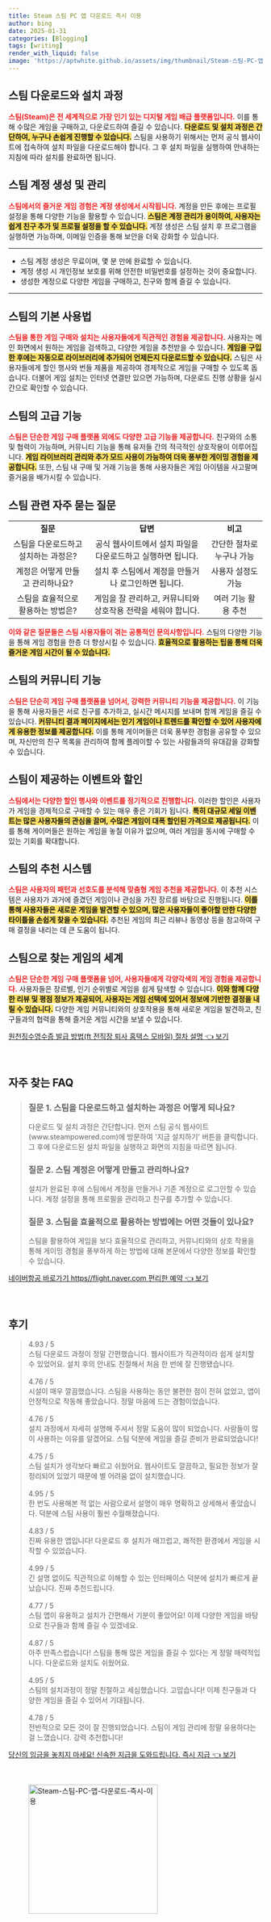 ```yaml
---
title: Steam 스팀 PC 앱 다운로드 즉시 이용
author: bing
date: 2025-01-31
categories: [Blogging]
tags: [writing]
render_with_liquid: false
image: 'https://aptwhite.github.io/assets/img/thumbnail/Steam-스팀-PC-앱-다운로드-즉시-이용.webp'
---
```



<h2 id='스팀 다운로드와 설치 과정'>스팀 다운로드와 설치 과정</h2>

<p><b><span style="color: #ee2323;">스팀(Steam)은 전 세계적으로 가장 인기 있는 디지털 게임 배급 플랫폼입니다.</span></b> 이를 통해 수많은 게임을 구매하고, 다운로드하여 즐길 수 있습니다. <b><span style="background-color: #ffe066;">다운로드 및 설치 과정은 간단하여, 누구나 손쉽게 진행할 수 있습니다.</span></b> 스팀을 사용하기 위해서는 먼저 공식 웹사이트에 접속하여 설치 파일을 다운로드해야 합니다. 그 후 설치 파일을 실행하여 안내하는 지침에 따라 설치를 완료하면 됩니다.</p>

<h2 id='스팀 계정 생성 및 관리'>스팀 계정 생성 및 관리</h2>

<p><b><span style="color: #ee2323;">스팀에서의 즐거운 게임 경험은 계정 생성에서 시작됩니다.</span></b> 계정을 만든 후에는 프로필 설정을 통해 다양한 기능을 활용할 수 있습니다. <b><span style="background-color: #ffe066;">스팀은 계정 관리가 용이하여, 사용자는 쉽게 친구 추가 및 프로필 설정을 할 수 있습니다.</span></b> 계정 생성은 스팀 설치 후 프로그램을 실행하면 가능하며, 이메일 인증을 통해 보안을 더욱 강화할 수 있습니다.</p>

<hr />

<ul>
    <li>스팀 계정 생성은 무료이며, 몇 분 만에 완료할 수 있습니다.</li>
    <li>계정 생성 시 개인정보 보호를 위해 안전한 비밀번호를 설정하는 것이 중요합니다.</li>
    <li>생성한 계정으로 다양한 게임을 구매하고, 친구와 함께 즐길 수 있습니다.</li>
</ul>

<hr />

<h2 id='스팀의 기본 사용법'>스팀의 기본 사용법</h2>

<p><b><span style="color: #ee2323;">스팀을 통한 게임 구매와 설치는 사용자들에게 직관적인 경험을 제공합니다.</span></b> 사용자는 메인 화면에서 원하는 게임을 검색하고, 다양한 게임을 추천받을 수 있습니다. <b><span style="background-color: #ffe066;">게임을 구입한 후에는 자동으로 라이브러리에 추가되어 언제든지 다운로드할 수 있습니다.</span></b> 스팀은 사용자들에게 할인 행사와 번들 제품을 제공하여 경제적으로 게임을 구매할 수 있도록 돕습니다. 더불어 게임 설치는 인터넷 연결만 있으면 가능하며, 다운로드 진행 상황을 실시간으로 확인할 수 있습니다.</p>

<h2 id='스팀의 고급 기능'>스팀의 고급 기능</h2>

<p><b><span style="color: #ee2323;">스팀은 단순한 게임 구매 플랫폼 외에도 다양한 고급 기능을 제공합니다.</span></b> 친구와의 소통 및 협력이 가능하며, 커뮤니티 기능을 통해 유저들 간의 적극적인 상호작용이 이루어집니다. <b><span style="background-color: #ffe066;">게임 라이브러리 관리와 추가 모드 사용이 가능하여 더욱 풍부한 게이밍 경험을 제공합니다.</span></b> 또한, 스팀 내 구매 및 거래 기능을 통해 사용자들은 게임 아이템을 사고팔며 즐거움을 배가시킬 수 있습니다.</p>

<h2 id='스팀 관련 자주 묻는 질문'>스팀 관련 자주 묻는 질문</h2>

<table>
    <tr>
        <td style="text-align: center; height: 17px;"><b>질문</b></td>
        <td style="text-align: center; height: 17px;"><b>답변</b></td>
        <td style="text-align: center; height: 17px;"><b>비고</b></td>
    </tr>
    <tr>
        <td style="text-align: center; height: 17px;">스팀을 다운로드하고 설치하는 과정은?</td>
        <td style="text-align: center; height: 17px;">공식 웹사이트에서 설치 파일을 다운로드하고 실행하면 됩니다.</td>
        <td style="text-align: center; height: 17px;">간단한 절차로 누구나 가능</td>
    </tr>
    <tr>
        <td style="text-align: center; height: 17px;">계정은 어떻게 만들고 관리하나요?</td>
        <td style="text-align: center; height: 17px;">설치 후 스팀에서 계정을 만들거나 로그인하면 됩니다.</td>
        <td style="text-align: center; height: 17px;">사용자 설정도 가능</td>
    </tr>
    <tr>
        <td style="text-align: center; height: 17px;">스팀을 효율적으로 활용하는 방법은?</td>
        <td style="text-align: center; height: 17px;">게임을 잘 관리하고, 커뮤니티와 상호작용 전략을 세워야 합니다.</td>
        <td style="text-align: center; height: 17px;">여러 기능 활용 추천</td>
    </tr>
</table>

<p><b><span style="color: #ee2323;">이와 같은 질문들은 스팀 사용자들이 겪는 공통적인 문의사항입니다.</span></b> 스팀의 다양한 기능을 통해 게임 경험을 한층 더 향상시킬 수 있습니다. <b><span style="background-color: #ffe066;">효율적으로 활용하는 팁을 통해 더욱 즐거운 게임 시간이 될 수 있습니다.</span></b></p>

<h2 id='스팀의 커뮤니티 기능'>스팀의 커뮤니티 기능</h2>

<p><b><span style="color: #ee2323;">스팀은 단순히 게임 구매 플랫폼을 넘어서, 강력한 커뮤니티 기능을 제공합니다.</span></b> 이 기능을 통해 사용자들은 서로 친구를 추가하고, 실시간 메시지를 보내며 함께 게임을 즐길 수 있습니다. <b><span style="background-color: #ffe066;">커뮤니티 결과 페이지에서는 인기 게임이나 트렌드를 확인할 수 있어 사용자에게 유용한 정보를 제공합니다.</span></b> 이를 통해 게이머들은 더욱 풍부한 경험을 공유할 수 있으며, 자신만의 친구 목록을 관리하여 함께 플레이할 수 있는 사람들과의 유대감을 강화할 수 있습니다.</p>

<h2 id='스팀이 제공하는 이벤트와 할인'>스팀이 제공하는 이벤트와 할인</h2>

<p><b><span style="color: #ee2323;">스팀에서는 다양한 할인 행사와 이벤트를 정기적으로 진행합니다.</span></b> 이러한 할인은 사용자가 게임을 경제적으로 구매할 수 있는 매우 좋은 기회가 됩니다. <b><span style="background-color: #ffe066;">특히 대규모 세일 이벤트는 많은 사용자들의 관심을 끌며, 수많은 게임이 대폭 할인된 가격으로 제공됩니다.</span></b> 이를 통해 게이머들은 원하는 게임을 놓칠 이유가 없으며, 여러 게임을 동시에 구매할 수 있는 기회를 확대합니다.</p>

<h2 id='스팀의 추천 시스템'>스팀의 추천 시스템</h2>

<p><b><span style="color: #ee2323;">스팀은 사용자의 패턴과 선호도를 분석해 맞춤형 게임 추천을 제공합니다.</span></b> 이 추천 시스템은 사용자가 과거에 즐겼던 게임이나 관심을 가진 장르를 바탕으로 진행됩니다. <b><span style="background-color: #ffe066;">이를 통해 사용자들은 새로운 게임을 발견할 수 있으며, 많은 사용자들이 좋아할 만한 다양한 타이틀을 손쉽게 찾을 수 있습니다.</span></b> 추천된 게임의 최근 리뷰나 동영상 등을 참고하여 구매 결정을 내리는 데 큰 도움이 됩니다.</p>

<h2 id='스팀으로 찾는 게임의 세계'>스팀으로 찾는 게임의 세계</h2>

<p><b><span style="color: #ee2323;">스팀은 단순한 게임 구매 플랫폼을 넘어, 사용자들에게 각양각색의 게임 경험을 제공합니다.</span></b> 사용자들은 장르별, 인기 순위별로 게임을 쉽게 탐색할 수 있습니다. <b><span style="background-color: #ffe066;">이와 함께 다양한 리뷰 및 평점 정보가 제공되어, 사용자는 게임 선택에 있어서 정보에 기반한 결정을 내릴 수 있습니다.</span></b> 다양한 게임 커뮤니티와의 상호작용을 통해 새로운 게임을 발견하고, 친구들과의 협력을 통해 즐거운 게임 시간을 보낼 수 있습니다.</p>


<p><a class="click-button" title="원천징수영수증 발급 방법(ft 전직장 퇴사 홈택스 모바일) 절차 설명" href="https://aptwhite.github.io/posts/%EC%9B%90%EC%B2%9C%EC%A7%95%EC%88%98%EC%98%81%EC%88%98%EC%A6%9D-%EB%B0%9C%EA%B8%89-%EB%B0%A9%EB%B2%95(ft-%EC%A0%84%EC%A7%81%EC%9E%A5-%ED%87%B4%EC%82%AC-%ED%99%88%ED%83%9D%EC%8A%A4-%EB%AA%A8%EB%B0%94%EC%9D%BC)-%EC%A0%88%EC%B0%A8-%EC%84%A4%EB%AA%85/" rel="dofollow">원천징수영수증 발급 방법(ft 전직장 퇴사 홈택스 모바일) 절차 설명 👈 보기</a></p><br>
<h2 id='자주_찾는_FAQ'>자주 찾는 FAQ</h2>
<div itemscope="" itemtype="https://schema.org/FAQPage"> 
<blockquote> 
<div itemscope="" itemprop="mainEntity" itemtype="https://schema.org/Question"> 
<h3 itemprop="name">질문 1. 스팀을 다운로드하고 설치하는 과정은 어떻게 되나요?</h3> 
<div itemscope="" itemprop="acceptedAnswer" itemtype="https://schema.org/Answer"> 
<span itemprop="text"> 
<p>다운로드 및 설치 과정은 간단합니다. 먼저 스팀 공식 웹사이트(www.steampowered.com)에 방문하여 '지금 설치하기' 버튼을 클릭합니다. 그 후에 다운로드된 설치 파일을 실행하고 화면의 지침을 따르면 됩니다.</p> 
</span> 
</div> 
</div> 

<div itemscope="" itemprop="mainEntity" itemtype="https://schema.org/Question"> 
<h3 itemprop="name">질문 2. 스팀 계정은 어떻게 만들고 관리하나요?</h3> 
<div itemscope="" itemprop="acceptedAnswer" itemtype="https://schema.org/Answer"> 
<span itemprop="text"> 
<p>설치가 완료된 후에 스팀에서 계정을 만들거나 기존 계정으로 로그인할 수 있습니다. 계정 설정을 통해 프로필을 관리하고 친구를 추가할 수 있습니다.</p> 
</span> 
</div> 
</div> 

<div itemscope="" itemprop="mainEntity" itemtype="https://schema.org/Question"> 
<h3 itemprop="name">질문 3. 스팀을 효율적으로 활용하는 방법에는 어떤 것들이 있나요?</h3> 
<div itemscope="" itemprop="acceptedAnswer" itemtype="https://schema.org/Answer"> 
<span itemprop="text"> 
<p>스팀을 활용하여 게임을 보다 효율적으로 관리하고, 커뮤니티와의 상호 작용을 통해 게이밍 경험을 풍부하게 하는 방법에 대해 본문에서 다양한 정보를 확인할 수 있습니다.</p> 
</span> 
</div> 
</div> 
</blockquote> 
</div>
<p><a class="click-button" title="네이버항공 바로가기 https//flight.naver.com 편리한 예약" href="https://aptwhite.github.io/posts/%EB%84%A4%EC%9D%B4%EB%B2%84%ED%95%AD%EA%B3%B5-%EB%B0%94%EB%A1%9C%EA%B0%80%EA%B8%B0-httpsflight.naver.com-%ED%8E%B8%EB%A6%AC%ED%95%9C-%EC%98%88%EC%95%BD/" rel="dofollow">네이버항공 바로가기 https//flight.naver.com 편리한 예약 👈 보기</a></p><br>
<h2 id='후기'>후기</h2>
<div itemscope itemtype="https://schema.org/Product">
  <blockquote>
  <div itemprop="review" itemscope itemtype="https://schema.org/Review">
      <div itemprop="reviewRating" itemscope itemtype="https://schema.org/Rating"> <span itemprop="ratingValue">4.93</span> / <span itemprop="bestRating">5</span> </div>
      <span itemprop="reviewBody">스팀 다운로드 과정이 정말 간편했습니다. 웹사이트가 직관적이라 쉽게 설치할 수 있었어요. 설치 후의 안내도 친절해서 처음 한 번에 잘 진행됐습니다.</span>
  </div>
  <br>
  <div itemprop="review" itemscope itemtype="https://schema.org/Review">
      <div itemprop="reviewRating" itemscope itemtype="https://schema.org/Rating"> <span itemprop="ratingValue">4.76</span> / <span itemprop="bestRating">5</span> </div>
      <span itemprop="reviewBody">시설이 매우 깔끔했습니다. 스팀을 사용하는 동안 불편한 점이 전혀 없었고, 앱이 안정적으로 작동해 좋았습니다. 정말 마음에 드는 경험이었습니다.</span>
  </div>
  <br>
  <div itemprop="review" itemscope itemtype="https://schema.org/Review">
      <div itemprop="reviewRating" itemscope itemtype="https://schema.org/Rating"> <span itemprop="ratingValue">4.76</span> / <span itemprop="bestRating">5</span> </div>
      <span itemprop="reviewBody">설치 과정에서 자세히 설명해 주셔서 정말 도움이 많이 되었습니다. 사람들이 많이 사용하는 이유를 알겠어요. 스팀 덕분에 게임을 즐길 준비가 완료되었습니다!</span>
  </div>
  <br>
  <div itemprop="review" itemscope itemtype="https://schema.org/Review">
      <div itemprop="reviewRating" itemscope itemtype="https://schema.org/Rating"> <span itemprop="ratingValue">4.75</span> / <span itemprop="bestRating">5</span> </div>
      <span itemprop="reviewBody">스팀 설치가 생각보다 빠르고 쉬웠어요. 웹사이트도 깔끔하고, 필요한 정보가 잘 정리되어 있었기 때문에 별 어려움 없이 설치했습니다.</span>
  </div>
  <br>
  <div itemprop="review" itemscope itemtype="https://schema.org/Review">
      <div itemprop="reviewRating" itemscope itemtype="https://schema.org/Rating"> <span itemprop="ratingValue">4.95</span> / <span itemprop="bestRating">5</span> </div>
      <span itemprop="reviewBody">한 번도 사용해본 적 없는 사람으로서 설명이 매우 명확하고 상세해서 좋았습니다. 덕분에 스팀 사용이 훨씬 수월해졌습니다.</span>
  </div>
  <br>
  <div itemprop="review" itemscope itemtype="https://schema.org/Review">
      <div itemprop="reviewRating" itemscope itemtype="https://schema.org/Rating"> <span itemprop="ratingValue">4.83</span> / <span itemprop="bestRating">5</span> </div>
      <span itemprop="reviewBody">진짜 유용한 앱입니다! 다운로드 후 설치가 매끄럽고, 쾌적한 환경에서 게임을 시작할 수 있었습니다.</span>
  </div>
  <br>
  <div itemprop="review" itemscope itemtype="https://schema.org/Review">
      <div itemprop="reviewRating" itemscope itemtype="https://schema.org/Rating"> <span itemprop="ratingValue">4.99</span> / <span itemprop="bestRating">5</span> </div>
      <span itemprop="reviewBody">긴 설명 없이도 직관적으로 이해할 수 있는 인터페이스 덕분에 설치가 빠르게 끝났습니다. 진짜 추천드립니다.</span>
  </div>
  <br>
  <div itemprop="review" itemscope itemtype="https://schema.org/Review">
      <div itemprop="reviewRating" itemscope itemtype="https://schema.org/Rating"> <span itemprop="ratingValue">4.77</span> / <span itemprop="bestRating">5</span> </div>
      <span itemprop="reviewBody">스팀 앱이 유용하고 설치가 간편해서 기분이 좋았어요! 이제 다양한 게임을 바탕으로 친구들과 함께 즐길 수 있겠네요.</span>
  </div>
  <br>
  <div itemprop="review" itemscope itemtype="https://schema.org/Review">
      <div itemprop="reviewRating" itemscope itemtype="https://schema.org/Rating"> <span itemprop="ratingValue">4.87</span> / <span itemprop="bestRating">5</span> </div>
      <span itemprop="reviewBody">아주 만족스럽습니다! 스팀을 통해 많은 게임을 즐길 수 있다는 게 정말 매력적입니다. 다운로드와 설치도 쉬웠어요.</span>
  </div>
  <br>
  <div itemprop="review" itemscope itemtype="https://schema.org/Review">
      <div itemprop="reviewRating" itemscope itemtype="https://schema.org/Rating"> <span itemprop="ratingValue">4.95</span> / <span itemprop="bestRating">5</span> </div>
      <span itemprop="reviewBody">스팀의 설치과정이 정말 친절하고 세심했습니다. 고맙습니다! 이제 친구들과 다양한 게임을 즐길 수 있어서 기대됩니다.</span>
  </div>
  <br>
  <div itemprop="review" itemscope itemtype="https://schema.org/Review">
      <div itemprop="reviewRating" itemscope itemtype="https://schema.org/Rating"> <span itemprop="ratingValue">4.78</span> / <span itemprop="bestRating">5</span> </div>
      <span itemprop="reviewBody">전반적으로 모든 것이 잘 진행되었습니다. 스팀이 게임 관리에 정말 유용하다는 걸 느꼈습니다. 강력 추천합니다!</span>
  </div>
  </blockquote>
</div>
<p><a class="click-button" title="당신의 임금을 놓치지 마세요! 신속한 지급을 도와드립니다. 즉시 지급" href="https://aptwhite.github.io/posts/%EB%8B%B9%EC%8B%A0%EC%9D%98-%EC%9E%84%EA%B8%88%EC%9D%84-%EB%86%93%EC%B9%98%EC%A7%80-%EB%A7%88%EC%84%B8%EC%9A%94!-%EC%8B%A0%EC%86%8D%ED%95%9C-%EC%A7%80%EA%B8%89%EC%9D%84-%EB%8F%84%EC%99%80%EB%93%9C%EB%A6%BD%EB%8B%88%EB%8B%A4.-%EC%A6%89%EC%8B%9C-%EC%A7%80%EA%B8%89/" rel="dofollow">당신의 임금을 놓치지 마세요! 신속한 지급을 도와드립니다. 즉시 지급 👈 보기</a></p><br>
<figure class="image"><img src="https://aptwhite.github.io/assets/img/thumbnail/Steam-스팀-PC-앱-다운로드-즉시-이용.webp" alt="Steam-스팀-PC-앱-다운로드-즉시-이용" width="256" height="256"></figure>